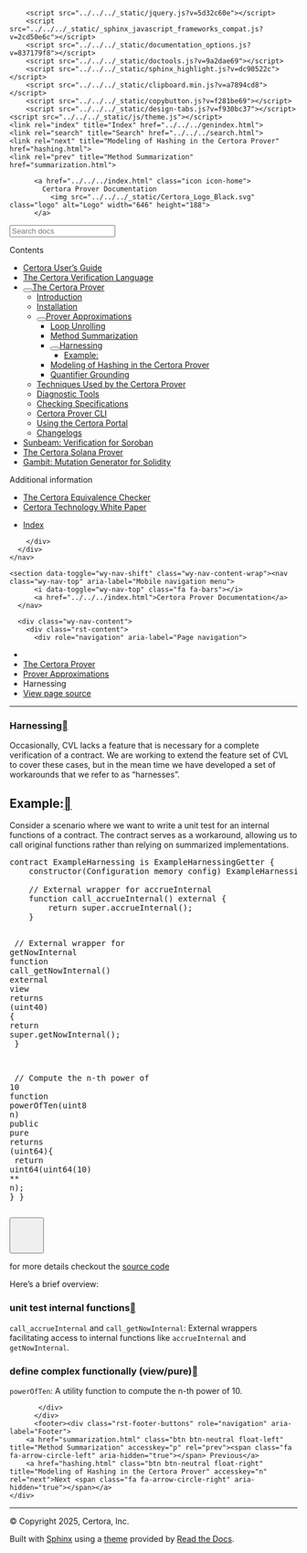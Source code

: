 <!DOCTYPE html><html class="writer-html5" lang="en" data-content_root="../../../"><head>
  <meta charset="utf-8"><meta name="viewport" content="width=device-width, initial-scale=1">

  <meta name="viewport" content="width=device-width, initial-scale=1.0">
  <title>Harnessing — Certora Prover Documentation 0.0 documentation</title>
      <link rel="stylesheet" type="text/css" href="../../../_static/pygments.css?v=80d5e7a1">
      <link rel="stylesheet" type="text/css" href="../../../_static/css/theme.css?v=19f00094">
      <link rel="stylesheet" type="text/css" href="../../../_static/copybutton.css?v=76b2166b">
      <link rel="stylesheet" type="text/css" href="../../../_static/custom.css?v=098d337b">
      <link rel="stylesheet" type="text/css" href="../../../_static/sphinx-design.min.css?v=87e54e7c">

  
  <!--[if lt IE 9]>
    <script src="../../../_static/js/html5shiv.min.js"></script>
  <![endif]-->
  
        <script src="../../../_static/jquery.js?v=5d32c60e"></script>
        <script src="../../../_static/_sphinx_javascript_frameworks_compat.js?v=2cd50e6c"></script>
        <script src="../../../_static/documentation_options.js?v=837179f8"></script>
        <script src="../../../_static/doctools.js?v=9a2dae69"></script>
        <script src="../../../_static/sphinx_highlight.js?v=dc90522c"></script>
        <script src="../../../_static/clipboard.min.js?v=a7894cd8"></script>
        <script src="../../../_static/copybutton.js?v=f281be69"></script>
        <script src="../../../_static/design-tabs.js?v=f930bc37"></script>
    <script src="../../../_static/js/theme.js"></script>
    <link rel="index" title="Index" href="../../../genindex.html">
    <link rel="search" title="Search" href="../../../search.html">
    <link rel="next" title="Modeling of Hashing in the Certora Prover" href="hashing.html">
    <link rel="prev" title="Method Summarization" href="summarization.html"> 
</head>

<body class="wy-body-for-nav"> 
  <div class="wy-grid-for-nav">
    <nav data-toggle="wy-nav-shift" class="wy-nav-side">
      <div class="wy-side-scroll">
        <div class="wy-side-nav-search">

          
          
          <a href="../../../index.html" class="icon icon-home">
            Certora Prover Documentation
              <img src="../../../_static/Certora_Logo_Black.svg" class="logo" alt="Logo" width="646" height="188">
          </a>
<div role="search">
  <form id="rtd-search-form" class="wy-form" action="../../../search.html" method="get">
    <input type="text" name="q" placeholder="Search docs" aria-label="Search docs">
    <input type="hidden" name="check_keywords" value="yes">
    <input type="hidden" name="area" value="default">
  </form>
</div>
        </div><div class="wy-menu wy-menu-vertical" data-spy="affix" role="navigation" aria-label="Navigation menu">
              <p class="caption" role="heading"><span class="caption-text">Contents</span></p>
<ul class="current" aria-expanded="true">
<li class="toctree-l1"><a class="reference internal" href="../../user-guide/index.html">Certora User’s Guide</a></li>
<li class="toctree-l1"><a class="reference internal" href="../../cvl/index.html">The Certora Verification Language</a></li>
<li class="toctree-l1 current" aria-expanded="true"><a class="reference internal" href="../index.html"><button class="toctree-expand" title="Open/close menu"></button>The Certora Prover</a><ul class="" aria-expanded="false">
<li class="toctree-l2"><a class="reference internal" href="../intro.html">Introduction</a></li>
<li class="toctree-l2"><a class="reference internal" href="../../user-guide/install.html">Installation</a></li>
<li class="toctree-l2 current" aria-expanded="true"><a class="reference internal" href="index.html"><button class="toctree-expand" title="Open/close menu"></button>Prover Approximations</a><ul class="" aria-expanded="false">
<li class="toctree-l3"><a class="reference internal" href="loops.html">Loop Unrolling</a></li>
<li class="toctree-l3"><a class="reference internal" href="summarization.html">Method Summarization</a></li>
<li class="toctree-l3 current" aria-expanded="true"><a class="reference internal current" href="#" aria-expanded="true"><button class="toctree-expand" title="Open/close menu"></button>Harnessing</a><ul>
<li class="toctree-l4"><a class="reference internal" href="#example">Example:</a></li>
</ul>
</li>
<li class="toctree-l3"><a class="reference internal" href="hashing.html">Modeling of Hashing in the Certora Prover</a></li>
<li class="toctree-l3"><a class="reference internal" href="grounding.html">Quantifier Grounding</a></li>
</ul>
</li>
<li class="toctree-l2"><a class="reference internal" href="../techniques/index.html">Techniques Used by the Certora Prover</a></li>
<li class="toctree-l2"><a class="reference internal" href="../diagnosis/index.html">Diagnostic Tools</a></li>
<li class="toctree-l2"><a class="reference internal" href="../checking/index.html">Checking Specifications</a></li>
<li class="toctree-l2"><a class="reference internal" href="../cli/index.html">Certora Prover CLI</a></li>
<li class="toctree-l2"><a class="reference internal" href="../portal/using.html">Using the Certora Portal</a></li>
<li class="toctree-l2"><a class="reference internal" href="../changelog/index.html">Changelogs</a></li>
</ul>
</li>
<li class="toctree-l1"><a class="reference internal" href="../../sunbeam/index.html">Sunbeam: Verification for Soroban</a></li>
<li class="toctree-l1"><a class="reference internal" href="../../solana/index.html">The Certora Solana Prover</a></li>
<li class="toctree-l1"><a class="reference internal" href="../../gambit/index.html">Gambit: Mutation Generator for Solidity</a></li>
</ul>
<p class="caption" role="heading"><span class="caption-text">Additional information</span></p>
<ul>
<li class="toctree-l1"><a class="reference internal" href="../../equiv-check/index.html">The Certora Equivalence Checker</a></li>
<li class="toctree-l1"><a class="reference internal" href="../../whitepaper/index.html">Certora Technology White Paper</a></li>
</ul>
<ul>
<li class="toctree-l1"><a class="reference internal" href="../../../genindex.html">Index</a></li>
</ul>

        </div>
      </div>
    </nav>

    <section data-toggle="wy-nav-shift" class="wy-nav-content-wrap"><nav class="wy-nav-top" aria-label="Mobile navigation menu">
          <i data-toggle="wy-nav-top" class="fa fa-bars"></i>
          <a href="../../../index.html">Certora Prover Documentation</a>
      </nav>

      <div class="wy-nav-content">
        <div class="rst-content">
          <div role="navigation" aria-label="Page navigation">
  <ul class="wy-breadcrumbs">
      <li><a href="../../../index.html" class="icon icon-home" aria-label="Home"></a></li>
          <li class="breadcrumb-item"><a href="../index.html">The Certora Prover</a></li>
          <li class="breadcrumb-item"><a href="index.html">Prover Approximations</a></li>
      <li class="breadcrumb-item active">Harnessing</li>
      <li class="wy-breadcrumbs-aside">
            <a href="../../../_sources/docs/prover/approx/harnessing.md.txt" rel="nofollow"> View page source</a>
      </li>
  </ul>
  <hr>
</div>
          <div role="main" class="document" itemscope="itemscope" itemtype="http://schema.org/Article">
           <div itemprop="articleBody">
             
  <section id="harnessing">
<h1>Harnessing<a class="headerlink" href="#harnessing" title="Link to this heading"></a></h1>
<p>Occasionally, CVL lacks a feature that is necessary for a complete verification
of a contract.  We are working to extend the feature set of CVL to cover these
cases, but in the mean time we have developed a set of workarounds that we
refer to as “harnesses”.</p>
<section id="example">
<h2>Example:<a class="headerlink" href="#example" title="Link to this heading"></a></h2>
<p>Consider a scenario where we want to write a unit test for an internal functions of a contract. The contract serves as a workaround, allowing us to call original functions rather than relying on summarized implementations.</p>
<div class="highlight-solidity notranslate"><div class="highlight"><pre id="codecell0"><span></span><span class="k">contract</span><span class="w"> </span><span class="ni">ExampleHarnessing</span><span class="w"> </span><span class="kt">is</span><span class="w"> </span>ExampleHarnessingGetter<span class="w"> </span><span class="p">{</span>
<span class="w">    </span><span class="kt">constructor</span><span class="p">(</span>Configuration<span class="w"> </span><span class="kt">memory</span><span class="w"> </span>config<span class="p">)</span><span class="w"> </span>ExampleHarnessingGetter<span class="p">(</span>config<span class="p">)</span><span class="w"> </span><span class="p">{</span><span class="w"> </span><span class="p">}</span>
<span class="w">    </span>
<span class="w">    </span><span class="c1">// External wrapper for accrueInternal</span>
<span class="w">    </span><span class="kt">function</span><span class="w"> </span><span class="nv">call_accrueInternal</span><span class="p">()</span><span class="w"> </span><span class="kt">external</span><span class="w"> </span><span class="p">{</span>
<span class="w">        </span><span class="kt">return</span><span class="w"> </span>super<span class="p">.</span>accrueInternal<span class="p">();</span>
<span class="w">    </span><span class="p">}</span>

<span class="w">    </span><span class="c1">// External wrapper for getNowInternal</span>
<span class="w">    </span><span class="kt">function</span><span class="w"> </span><span class="nv">call_getNowInternal</span><span class="p">()</span><span class="w"> </span><span class="kt">external</span><span class="w"> </span>view<span class="w"> </span><span class="kt">returns</span><span class="w"> </span><span class="p">(</span><span class="kt">uint40</span><span class="p">)</span><span class="w"> </span><span class="p">{</span>
<span class="w">        </span><span class="kt">return</span><span class="w"> </span>super<span class="p">.</span>getNowInternal<span class="p">();</span>
<span class="w">    </span><span class="p">}</span>

<span class="w">    </span><span class="c1">// Compute the n-th power of 10</span>
<span class="w">    </span><span class="kt">function</span><span class="w"> </span><span class="nv">powerOfTen</span><span class="p">(</span><span class="kt">uint8</span><span class="w"> </span><span class="nv">n</span><span class="p">)</span><span class="w"> </span><span class="kt">public</span><span class="w"> </span>pure<span class="w"> </span><span class="kt">returns</span><span class="w"> </span><span class="p">(</span><span class="kt">uint64</span><span class="p">){</span>
<span class="w">        </span><span class="kt">return</span><span class="w"> </span><span class="kt">uint64</span><span class="p">(</span><span class="kt">uint64</span><span class="p">(</span><span class="m m-Decimal">10</span><span class="p">)</span><span class="w"> </span><span class="o">**</span><span class="w"> </span>n<span class="p">);</span>
<span class="w">    </span><span class="p">}</span>
<span class="p">}</span>
</pre><button class="copybtn o-tooltip--left" data-tooltip="Copy" data-clipboard-target="#codecell0">
      <svg xmlns="http://www.w3.org/2000/svg" class="icon icon-tabler icon-tabler-copy" width="44" height="44" viewBox="0 0 24 24" stroke-width="1.5" stroke="#000000" fill="none" stroke-linecap="round" stroke-linejoin="round">
  <title>Copy to clipboard</title>
  <path stroke="none" d="M0 0h24v24H0z" fill="none"></path>
  <rect x="8" y="8" width="12" height="12" rx="2"></rect>
  <path d="M16 8v-2a2 2 0 0 0 -2 -2h-8a2 2 0 0 0 -2 2v8a2 2 0 0 0 2 2h2"></path>
</svg>
    </button></div>
</div>
<p>for more details checkout the <a class="reference external" href="https://github.com/Certora/comet/blob/certora/certora/harness/CometHarnessWrappers.sol">source code</a></p>
<p>Here’s a brief overview:</p>
<section id="unit-test-internal-functions">
<h3>unit test internal functions<a class="headerlink" href="#unit-test-internal-functions" title="Link to this heading"></a></h3>
<p><code class="docutils literal notranslate"><span class="pre">call_accrueInternal</span></code> and <code class="docutils literal notranslate"><span class="pre">call_getNowInternal</span></code>: External wrappers facilitating access to internal functions like <code class="docutils literal notranslate"><span class="pre">accrueInternal</span></code> and <code class="docutils literal notranslate"><span class="pre">getNowInternal</span></code>.</p>
</section>
<section id="define-complex-functionally-view-pure">
<h3>define complex functionally  (view/pure)<a class="headerlink" href="#define-complex-functionally-view-pure" title="Link to this heading"></a></h3>
<p><code class="docutils literal notranslate"><span class="pre">powerOfTen</span></code>: A utility function to compute the n-th power of 10.</p>
</section>
</section>
</section>


           </div>
          </div>
          <footer><div class="rst-footer-buttons" role="navigation" aria-label="Footer">
        <a href="summarization.html" class="btn btn-neutral float-left" title="Method Summarization" accesskey="p" rel="prev"><span class="fa fa-arrow-circle-left" aria-hidden="true"></span> Previous</a>
        <a href="hashing.html" class="btn btn-neutral float-right" title="Modeling of Hashing in the Certora Prover" accesskey="n" rel="next">Next <span class="fa fa-arrow-circle-right" aria-hidden="true"></span></a>
    </div>

  <hr>

  <div role="contentinfo">
    <p>© Copyright 2025, Certora, Inc.</p>
  </div>

  Built with <a href="https://www.sphinx-doc.org/">Sphinx</a> using a
    <a href="https://github.com/readthedocs/sphinx_rtd_theme">theme</a>
    provided by <a href="https://readthedocs.org">Read the Docs</a>.
   

</footer>
        </div>
      </div>
    </section>
  </div>
  <script>
      jQuery(function () {
          SphinxRtdTheme.Navigation.enable(true);
      });
  </script> 


</body></html>